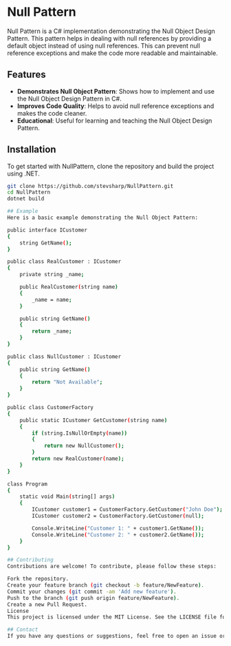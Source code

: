 # Null Pattern

Null Pattern is a C# implementation demonstrating the Null Object Design Pattern. This pattern helps in dealing with null references by providing a default object instead of using null references. This can prevent null reference exceptions and make the code more readable and maintainable.

## Features

- **Demonstrates Null Object Pattern**: Shows how to implement and use the Null Object Design Pattern in C#.
- **Improves Code Quality**: Helps to avoid null reference exceptions and makes the code cleaner.
- **Educational**: Useful for learning and teaching the Null Object Design Pattern.

## Installation

To get started with NullPattern, clone the repository and build the project using .NET.

```bash
git clone https://github.com/stevsharp/NullPattern.git
cd NullPattern
dotnet build

## Example
Here is a basic example demonstrating the Null Object Pattern:

public interface ICustomer
{
    string GetName();
}

public class RealCustomer : ICustomer
{
    private string _name;

    public RealCustomer(string name)
    {
        _name = name;
    }

    public string GetName()
    {
        return _name;
    }
}

public class NullCustomer : ICustomer
{
    public string GetName()
    {
        return "Not Available";
    }
}

public class CustomerFactory
{
    public static ICustomer GetCustomer(string name)
    {
        if (string.IsNullOrEmpty(name))
        {
            return new NullCustomer();
        }
        return new RealCustomer(name);
    }
}

class Program
{
    static void Main(string[] args)
    {
        ICustomer customer1 = CustomerFactory.GetCustomer("John Doe");
        ICustomer customer2 = CustomerFactory.GetCustomer(null);

        Console.WriteLine("Customer 1: " + customer1.GetName());
        Console.WriteLine("Customer 2: " + customer2.GetName());
    }
}

## Contributing
Contributions are welcome! To contribute, please follow these steps:

Fork the repository.
Create your feature branch (git checkout -b feature/NewFeature).
Commit your changes (git commit -am 'Add new feature').
Push to the branch (git push origin feature/NewFeature).
Create a new Pull Request.
License
This project is licensed under the MIT License. See the LICENSE file for details.

## Contact
If you have any questions or suggestions, feel free to open an issue or contact the project maintainer at sponaris@gmail.com.
